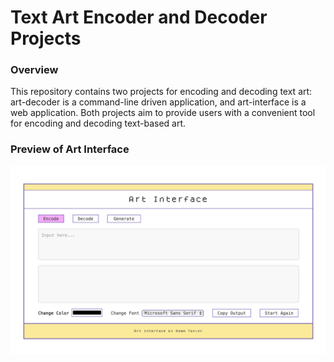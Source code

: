 # Text Art Encoder and Decoder Projects

### Overview

This repository contains two projects for encoding and decoding text art: art-decoder is a command-line driven application, and art-interface is a web application. Both projects aim to provide users with a convenient tool for encoding and decoding text-based art.

### Preview of Art Interface
![Webpage Main](art-interface/screenshots/Screenshot-MAIN.png)